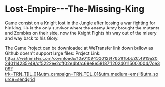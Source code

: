 # Lost-Empire---The-Missing-King
Game consist on a Knight lost in the Jungle after loosing a war fighting for his king. He is the only survivor where the enemy Army brought the mutants and Zombies on their side, now the Knight Fights his way out of the misery and way back to his Glory.


The Game Project can be downloaded at WeTransfer link down bellow as Github doesn't support large files:
Project Link:
https://wetransfer.com/downloads/10a01094336129f7851f1bbb285f919a20240114235949/cf5222ee2cff02e4bfac69e8e58187f120240115000004/7ce309?trk=TRN_TDL_01&utm_campaign=TRN_TDL_01&utm_medium=email&utm_source=sendgrid
